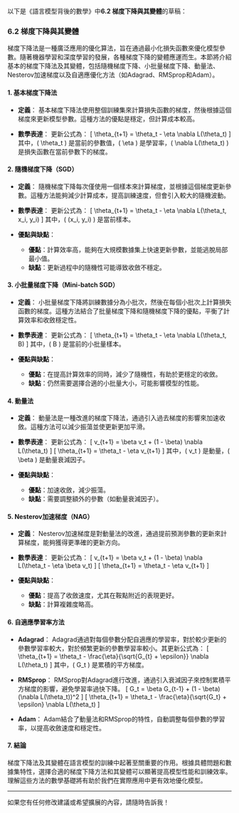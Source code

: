 以下是《語言模型背後的數學》中**6.2 梯度下降與其變體**的草稿：

### 6.2 梯度下降與其變體

梯度下降法是一種廣泛應用的優化算法，旨在通過最小化損失函數來優化模型參數。隨著機器學習和深度學習的發展，各種梯度下降的變體應運而生。本節將介紹基本的梯度下降法及其變體，包括隨機梯度下降、小批量梯度下降、動量法、Nesterov加速梯度以及自適應優化方法（如Adagrad、RMSprop和Adam）。

#### 1. 基本梯度下降法

- **定義**：
  基本梯度下降法使用整個訓練集來計算損失函數的梯度，然後根據這個梯度來更新模型參數。這種方法的優點是穩定，但計算成本較高。

- **數學表達**：
  更新公式為：
  \[
  \theta_{t+1} = \theta_t - \eta \nabla L(\theta_t)
  \]
  其中，\( \theta_t \) 是當前的參數值，\( \eta \) 是學習率，\( \nabla L(\theta_t) \) 是損失函數在當前參數下的梯度。

#### 2. 隨機梯度下降（SGD）

- **定義**：
  隨機梯度下降每次僅使用一個樣本來計算梯度，並根據這個梯度更新參數。這種方法能夠減少計算成本，提高訓練速度，但會引入較大的隨機波動。

- **數學表達**：
  更新公式為：
  \[
  \theta_{t+1} = \theta_t - \eta \nabla L(\theta_t, x_i, y_i)
  \]
  其中，\( (x_i, y_i) \) 是當前樣本。

- **優點與缺點**：
  - **優點**：計算效率高，能夠在大規模數據集上快速更新參數，並能逃脫局部最小值。
  - **缺點**：更新過程中的隨機性可能導致收斂不穩定。

#### 3. 小批量梯度下降（Mini-batch SGD）

- **定義**：
  小批量梯度下降將訓練數據分為小批次，然後在每個小批次上計算損失函數的梯度。這種方法結合了批量梯度下降和隨機梯度下降的優點，平衡了計算效率和收斂穩定性。

- **數學表達**：
  更新公式為：
  \[
  \theta_{t+1} = \theta_t - \eta \nabla L(\theta_t, B)
  \]
  其中，\( B \) 是當前的小批量樣本。

- **優點與缺點**：
  - **優點**：在提高計算效率的同時，減少了隨機性，有助於更穩定的收斂。
  - **缺點**：仍然需要選擇合適的小批量大小，可能影響模型的性能。

#### 4. 動量法

- **定義**：
  動量法是一種改進的梯度下降法，通過引入過去梯度的影響來加速收斂。這種方法可以減少振蕩並使更新更加平滑。

- **數學表達**：
  更新公式為：
  \[
  v_{t+1} = \beta v_t + (1 - \beta) \nabla L(\theta_t)
  \]
  \[
  \theta_{t+1} = \theta_t - \eta v_{t+1}
  \]
  其中，\( v_t \) 是動量，\( \beta \) 是動量衰減因子。

- **優點與缺點**：
  - **優點**：加速收斂，減少振蕩。
  - **缺點**：需要調整額外的參數（如動量衰減因子）。

#### 5. Nesterov加速梯度（NAG）

- **定義**：
  Nesterov加速梯度是對動量法的改進，通過提前預測參數的更新來計算梯度，能夠獲得更準確的更新方向。

- **數學表達**：
  更新公式為：
  \[
  v_{t+1} = \beta v_t + (1 - \beta) \nabla L(\theta_t - \eta \beta v_t)
  \]
  \[
  \theta_{t+1} = \theta_t - \eta v_{t+1}
  \]

- **優點與缺點**：
  - **優點**：提高了收斂速度，尤其在鞍點附近的表現更好。
  - **缺點**：計算複雜度略高。

#### 6. 自適應學習率方法

- **Adagrad**：
  Adagrad通過對每個參數分配自適應的學習率，對於較少更新的參數學習率較大，對於頻繁更新的參數學習率較小。其更新公式為：
  \[
  \theta_{t+1} = \theta_t - \frac{\eta}{\sqrt{G_{t} + \epsilon}} \nabla L(\theta_t)
  \]
  其中，\( G_t \) 是累積的平方梯度。

- **RMSprop**：
  RMSprop對Adagrad進行改進，通過引入衰減因子來控制累積平方梯度的影響，避免學習率過快下降。
  \[
  G_t = \beta G_{t-1} + (1 - \beta) (\nabla L(\theta_t))^2
  \]
  \[
  \theta_{t+1} = \theta_t - \frac{\eta}{\sqrt{G_t} + \epsilon} \nabla L(\theta_t)
  \]

- **Adam**：
  Adam結合了動量法和RMSprop的特性，自動調整每個參數的學習率，以提高收斂速度和穩定性。

#### 7. 結論

梯度下降法及其變體在語言模型的訓練中起著至關重要的作用。根據具體問題和數據集特性，選擇合適的梯度下降方法和其變體可以顯著提高模型性能和訓練效率。理解這些方法的數學基礎將有助於我們在實際應用中更有效地優化模型。

---

如果您有任何修改建議或希望擴展的內容，請隨時告訴我！